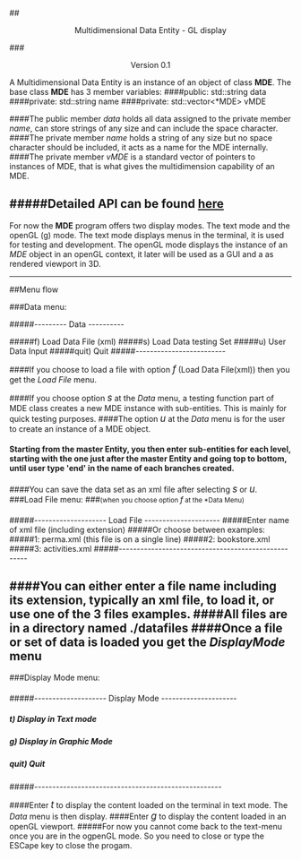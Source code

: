 ##<p align="center">Multidimensional Data Entity - GL display</p>
###<p align="center">Version 0.1</p>

A Multidimensional Data Entity is an instance of an object of class **MDE**.
The base class **MDE** has 3 member variables:
####public: std::string data
####private: std::string name
####private: std::vector<*MDE> vMDE

####The public member *data* holds all data assigned to the private member *name*, can store strings of any size and can include the space character.
####The private member *name* holds a string of any size but no space character should be included, it acts as a name for the MDE internally.
####The private member *vMDE* is a standard vector of pointers to instances of MDE, that is what gives the multidimension capability of an MDE.

#####Detailed API can be found <a href="http://lesgwenos.freehostia.com/MDE_v0.1/html/index.html">here</a>
---
For now the **MDE** program offers two display modes. The text mode and the openGL (g) mode.
The text mode displays menus in the terminal, it is used for testing and development.
The openGL mode displays the instance of an *MDE* object in an openGL context, it later will be used as a GUI and a as rendered viewport in 3D.

---
##Menu flow

###Data menu:

#####--------- Data ----------

#####f)    Load Data File (xml)
#####s)    Load Data testing Set
#####u)    User Data Input
#####quit) Quit
#####-------------------------

####If you choose to load a file with option <big>*f*</big> (Load Data File(xml)) then you get the *Load File* menu.

####If you choose option <big>*s*</big> at the *Data* menu, a testing function part of MDE class creates a new MDE instance with sub-entities. This is mainly for quick testing purposes.
####The option <big>*u*</big> at the *Data* menu is for the user to create an instance of a MDE object.
#### Starting from the master Entity, you then enter sub-entities for each level, starting with the one just after the master Entity and going top to bottom, until user type 'end' in the name of each branches created.
####You can save the data set as an xml file after selecting <big>*s*</big> or <big>*u*</big>.
###Load File menu:
###<small>(when you choose option <big>*f*</big> at the *Data Menu)</small>
####
#####-------------------- Load File ---------------------
#####Enter name of xml file (including extension)
#####Or choose between examples:
#####1: perma.xml (this file is on a single line)
#####2: bookstore.xml
#####3: activities.xml
#####----------------------------------------------------

####You can either enter a file name including its extension, typically an xml file, to load it, or use one of the 3 files examples.
####All files are in a directory named ./datafiles
####Once a file or set of data is loaded you get the *DisplayMode* menu
---
###Display Mode menu:
####
#####-------------------- Display Mode ---------------------
##### t)    Display in Text mode
##### g)    Display in Graphic Mode
##### quit) Quit
#####----------------------------------------------------

####Enter <big>*t*</big> to display the content loaded on the terminal in text mode. The *Data* menu is then display.
####Enter <big>*g*</big> to display the content loaded in an openGL viewport.
#####For now you cannot come back to the text-menu once you are in the ogpenGL mode. So you need to close or type the ESCape key to close the progam.



